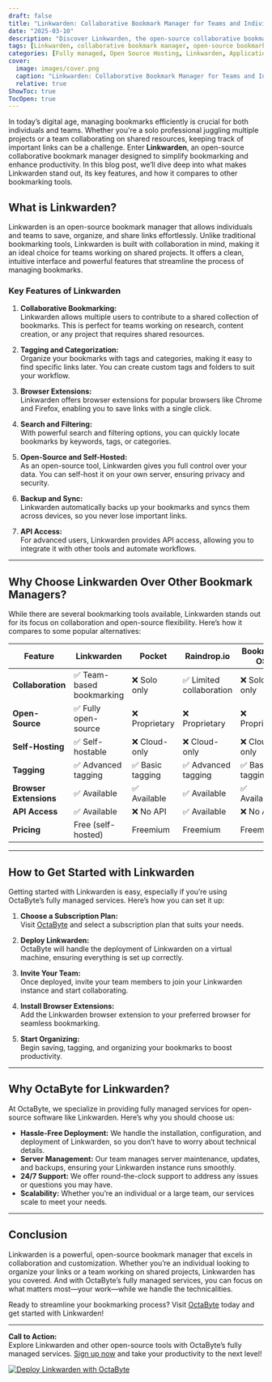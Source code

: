 ```yaml
---
draft: false
title: "Linkwarden: Collaborative Bookmark Manager for Teams and Individuals"
date: "2025-03-10"
description: "Discover Linkwarden, the open-source collaborative bookmark manager designed for teams and individuals. Learn how it simplifies bookmarking, enhances productivity, and compares to other tools in the market."
tags: [Linkwarden, collaborative bookmark manager, open-source bookmarking, team productivity tools, bookmark management software, Linkwarden vs competitors, open-source software for teams]
categories: [Fully managed, Open Source Hosting, Linkwarden, Applications, Others]
cover:
  image: images/cover.png
  caption: "Linkwarden: Collaborative Bookmark Manager for Teams and Individuals"
  relative: true
ShowToc: true
TocOpen: true
---
```



In today’s digital age, managing bookmarks efficiently is crucial for both individuals and teams. Whether you're a solo professional juggling multiple projects or a team collaborating on shared resources, keeping track of important links can be a challenge. Enter **Linkwarden**, an open-source collaborative bookmark manager designed to simplify bookmarking and enhance productivity. In this blog post, we’ll dive deep into what makes Linkwarden stand out, its key features, and how it compares to other bookmarking tools.

## What is Linkwarden?

Linkwarden is an open-source bookmark manager that allows individuals and teams to save, organize, and share links effortlessly. Unlike traditional bookmarking tools, Linkwarden is built with collaboration in mind, making it an ideal choice for teams working on shared projects. It offers a clean, intuitive interface and powerful features that streamline the process of managing bookmarks.

### Key Features of Linkwarden

1. **Collaborative Bookmarking:**  
   Linkwarden allows multiple users to contribute to a shared collection of bookmarks. This is perfect for teams working on research, content creation, or any project that requires shared resources.

2. **Tagging and Categorization:**  
   Organize your bookmarks with tags and categories, making it easy to find specific links later. You can create custom tags and folders to suit your workflow.

3. **Browser Extensions:**  
   Linkwarden offers browser extensions for popular browsers like Chrome and Firefox, enabling you to save links with a single click.

4. **Search and Filtering:**  
   With powerful search and filtering options, you can quickly locate bookmarks by keywords, tags, or categories.

5. **Open-Source and Self-Hosted:**  
   As an open-source tool, Linkwarden gives you full control over your data. You can self-host it on your own server, ensuring privacy and security.

6. **Backup and Sync:**  
   Linkwarden automatically backs up your bookmarks and syncs them across devices, so you never lose important links.

7. **API Access:**  
   For advanced users, Linkwarden provides API access, allowing you to integrate it with other tools and automate workflows.

---

## Why Choose Linkwarden Over Other Bookmark Managers?

While there are several bookmarking tools available, Linkwarden stands out for its focus on collaboration and open-source flexibility. Here’s how it compares to some popular alternatives:

| Feature                | Linkwarden               | Pocket                  | Raindrop.io             | Bookmark OS             |
|------------------------|--------------------------|-------------------------|-------------------------|-------------------------|
| **Collaboration**      | ✅ Team-based bookmarking | ❌ Solo only            | ✅ Limited collaboration | ❌ Solo only            |
| **Open-Source**        | ✅ Fully open-source      | ❌ Proprietary          | ❌ Proprietary          | ❌ Proprietary          |
| **Self-Hosting**       | ✅ Self-hostable          | ❌ Cloud-only           | ❌ Cloud-only           | ❌ Cloud-only           |
| **Tagging**            | ✅ Advanced tagging       | ✅ Basic tagging        | ✅ Advanced tagging     | ✅ Basic tagging        |
| **Browser Extensions** | ✅ Available              | ✅ Available            | ✅ Available            | ✅ Available            |
| **API Access**         | ✅ Available              | ❌ No API               | ✅ Available            | ❌ No API               |
| **Pricing**            | Free (self-hosted)       | Freemium                | Freemium                | Freemium                |

---

## How to Get Started with Linkwarden

Getting started with Linkwarden is easy, especially if you’re using OctaByte’s fully managed services. Here’s how you can set it up:

1. **Choose a Subscription Plan:**  
   Visit [OctaByte](https://octabyte.io) and select a subscription plan that suits your needs.

2. **Deploy Linkwarden:**  
   OctaByte will handle the deployment of Linkwarden on a virtual machine, ensuring everything is set up correctly.

3. **Invite Your Team:**  
   Once deployed, invite your team members to join your Linkwarden instance and start collaborating.

4. **Install Browser Extensions:**  
   Add the Linkwarden browser extension to your preferred browser for seamless bookmarking.

5. **Start Organizing:**  
   Begin saving, tagging, and organizing your bookmarks to boost productivity.

---

## Why OctaByte for Linkwarden?

At OctaByte, we specialize in providing fully managed services for open-source software like Linkwarden. Here’s why you should choose us:

- **Hassle-Free Deployment:** We handle the installation, configuration, and deployment of Linkwarden, so you don’t have to worry about technical details.
- **Server Management:** Our team manages server maintenance, updates, and backups, ensuring your Linkwarden instance runs smoothly.
- **24/7 Support:** We offer round-the-clock support to address any issues or questions you may have.
- **Scalability:** Whether you’re an individual or a large team, our services scale to meet your needs.

---

## Conclusion

Linkwarden is a powerful, open-source bookmark manager that excels in collaboration and customization. Whether you’re an individual looking to organize your links or a team working on shared projects, Linkwarden has you covered. And with OctaByte’s fully managed services, you can focus on what matters most—your work—while we handle the technicalities.

Ready to streamline your bookmarking process? Visit [OctaByte](https://octabyte.io) today and get started with Linkwarden!

---

**Call to Action:**  
Explore Linkwarden and other open-source tools with OctaByte’s fully managed services. [Sign up now](https://octabyte.io) and take your productivity to the next level!

[![Deploy Linkwarden with OctaByte](/images/deploy-on-octabyte.png)](https://octabyte.io/fully-managed-open-source-services/applications/others/linkwarden)